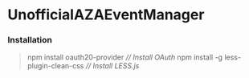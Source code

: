 # UnofficialAZAEventManager

### Installation

 > npm install oauth20-provider *// Install OAuth*
 > npm install -g less-plugin-clean-css *// Install LESS.js*